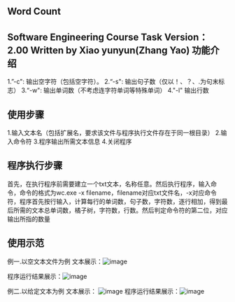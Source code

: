 Word Count
--------------------------------------------------------------------------------
Software Engineering Course Task
Version：2.00
Written by Xiao yunyun(Zhang Yao)
功能介绍
--------------------------------------------------------------------------------
1.”-c":	输出空字符（包括空字符）。
2.“-s":	输出句子数（仅以！、？、.为句末标志）
3.“-w":	输出单词数（不考虑连字符单词等特殊单词）
4."-l" 	输出行数


使用步骤
--------------------------------------------------------------------------------
1.输入文本名（包括扩展名，要求该文件与程序执行文件存在于同一根目录）
2.输入命令符
3.程序输出所需文本信息
4.关闭程序


程序执行步骤
--------------------------------------------------------------------------------
首先，在执行程序前需要建立一个txt文本，名称任意。然后执行程序，输入命令，命令的格式为wc.exe -x filename，filename对应txt文件名，-x对应命令符，程序首先按行输入，计算每行的单词数，句子数，字符数，逐行相加，得到最后所需的文本总单词数，橘子树，字符数，行数。然后判定命令符的第二位，对应输出所指的数量





使用示范
--------------------------------------------------------------------------------
例一.以空文本文件为例
文本展示：![image](https://note.youdao.com/yws/public/resource/0a781b6ffb31c48617f40d7b4dd6cc96/xmlnote/15B6B9C1085843279ABABC2F5F3E82F6/105)

程序运行结果展示：![image](https://note.youdao.com/yws/public/resource/0a781b6ffb31c48617f40d7b4dd6cc96/xmlnote/1499C75EA3C44B2B81375AF2224C6C06/103)

例二.以给定文本为例
文本展示：
![image](https://note.youdao.com/yws/public/resource/0a781b6ffb31c48617f40d7b4dd6cc96/xmlnote/0644A0CFCEDF43C18B9F260221453B31/102)
程序运行结果展示：![image](https://note.youdao.com/yws/public/resource/0a781b6ffb31c48617f40d7b4dd6cc96/xmlnote/582B5585E9F0402DA897FEA729BBEC55/104)


